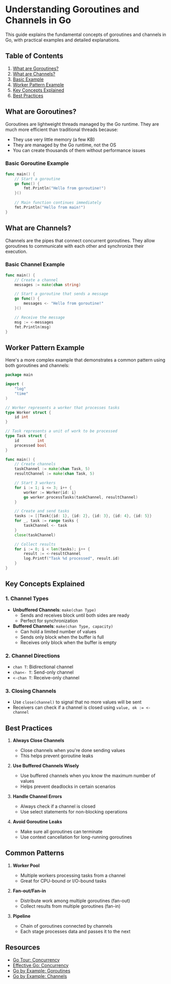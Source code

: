 # Understanding Goroutines and Channels in Go

This guide explains the fundamental concepts of goroutines and channels in Go, with practical examples and detailed explanations.

## Table of Contents
1. [What are Goroutines?](#what-are-goroutines)
2. [What are Channels?](#what-are-channels)
3. [Basic Example](#basic-example)
4. [Worker Pattern Example](#worker-pattern-example)
5. [Key Concepts Explained](#key-concepts-explained)
6. [Best Practices](#best-practices)

## What are Goroutines?

Goroutines are lightweight threads managed by the Go runtime. They are much more efficient than traditional threads because:
- They use very little memory (a few KB)
- They are managed by the Go runtime, not the OS
- You can create thousands of them without performance issues

### Basic Goroutine Example
```go
func main() {
    // Start a goroutine
    go func() {
        fmt.Println("Hello from goroutine!")
    }()
    
    // Main function continues immediately
    fmt.Println("Hello from main!")
}
```

## What are Channels?

Channels are the pipes that connect concurrent goroutines. They allow goroutines to communicate with each other and synchronize their execution.

### Basic Channel Example
```go
func main() {
    // Create a channel
    messages := make(chan string)

    // Start a goroutine that sends a message
    go func() {
        messages <- "Hello from goroutine!"
    }()

    // Receive the message
    msg := <-messages
    fmt.Println(msg)
}
```

## Worker Pattern Example

Here's a more complex example that demonstrates a common pattern using both goroutines and channels:

```go
package main

import (
    "log"
    "time"
)

// Worker represents a worker that processes tasks
type Worker struct {
    id int
}

// Task represents a unit of work to be processed
type Task struct {
    id        int
    processed bool
}

func main() {
    // Create channels
    taskChannel := make(chan Task, 5)
    resultChannel := make(chan Task, 5)

    // Start 3 workers
    for i := 1; i <= 3; i++ {
        worker := Worker{id: i}
        go worker.processTasks(taskChannel, resultChannel)
    }

    // Create and send tasks
    tasks := []Task{{id: 1}, {id: 2}, {id: 3}, {id: 4}, {id: 5}}
    for _, task := range tasks {
        taskChannel <- task
    }
    close(taskChannel)

    // Collect results
    for i := 0; i < len(tasks); i++ {
        result := <-resultChannel
        log.Printf("Task %d processed", result.id)
    }
}
```

## Key Concepts Explained

### 1. Channel Types
- **Unbuffered Channels**: `make(chan Type)`
  - Sends and receives block until both sides are ready
  - Perfect for synchronization
- **Buffered Channels**: `make(chan Type, capacity)`
  - Can hold a limited number of values
  - Sends only block when the buffer is full
  - Receives only block when the buffer is empty

### 2. Channel Directions
- `chan T`: Bidirectional channel
- `chan<- T`: Send-only channel
- `<-chan T`: Receive-only channel

### 3. Closing Channels
- Use `close(channel)` to signal that no more values will be sent
- Receivers can check if a channel is closed using `value, ok := <-channel`

## Best Practices

1. **Always Close Channels**
   - Close channels when you're done sending values
   - This helps prevent goroutine leaks

2. **Use Buffered Channels Wisely**
   - Use buffered channels when you know the maximum number of values
   - Helps prevent deadlocks in certain scenarios

3. **Handle Channel Errors**
   - Always check if a channel is closed
   - Use select statements for non-blocking operations

4. **Avoid Goroutine Leaks**
   - Make sure all goroutines can terminate
   - Use context cancellation for long-running goroutines

## Common Patterns

1. **Worker Pool**
   - Multiple workers processing tasks from a channel
   - Great for CPU-bound or I/O-bound tasks

2. **Fan-out/Fan-in**
   - Distribute work among multiple goroutines (fan-out)
   - Collect results from multiple goroutines (fan-in)

3. **Pipeline**
   - Chain of goroutines connected by channels
   - Each stage processes data and passes it to the next

## Resources

- [Go Tour: Concurrency](https://tour.golang.org/concurrency/1)
- [Effective Go: Concurrency](https://golang.org/doc/effective_go.html#concurrency)
- [Go by Example: Goroutines](https://gobyexample.com/goroutines)
- [Go by Example: Channels](https://gobyexample.com/channels)
